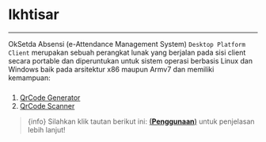 # Ikhtisar

---
OkSetda Absensi (e-Attendance Management System) `Desktop Platform Client` merupakan
sebuah perangkat lunak yang berjalan pada sisi client secara portable dan diperuntukan
untuk sistem operasi berbasis Linux dan Windows baik pada arsitektur x86 maupun Armv7 
dan memiliki kemampuan:
###
1. [QrCode Generator](/{{route}}/{{version}}/desktop/usages#section-2)
2. [QrCode Scanner](/{{route}}/{{version}}/desktop/usages#section-3)


> {info} Silahkan klik tautan berikut ini:
**<u>([Penggunaan](/{{route}}/{{version}}/desktop/usages#section-1))</u>**
untuk penjelasan lebih lanjut!


